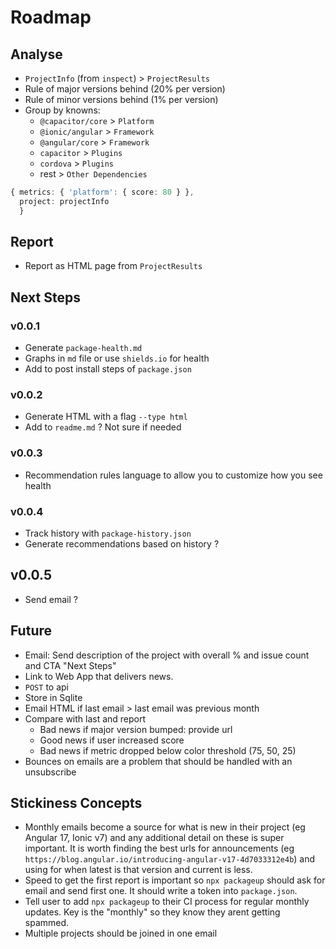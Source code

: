 # Roadmap

## Analyse
- `ProjectInfo` (from `inspect`) > `ProjectResults`
- Rule of major versions behind (20% per version)
- Rule of minor versions behind (1% per version)
- Group by knowns: 
   - `@capacitor/core` > `Platform`
   - `@ionic/angular` > `Framework`
   - `@angular/core` > `Framework`
   - `capacitor` > `Plugins`
   - `cordova` > `Plugins`
   - rest > `Other Dependencies`

```typescript
{ metrics: { 'platform': { score: 80 } },
  project: projectInfo
  }
```

## Report
- Report as HTML page from `ProjectResults`

## Next Steps

### v0.0.1
- Generate `package-health.md`
- Graphs in `md` file or use `shields.io` for health
- Add to post install steps of `package.json`

### v0.0.2
- Generate HTML with a flag `--type html`
- Add to `readme.md` ? Not sure if needed

### v0.0.3
- Recommendation rules language to allow you to customize how you see health

### v0.0.4
- Track history with `package-history.json`
- Generate recommendations based on history ?

## v0.0.5
- Send email ?

## Future
- Email: Send description of the project with overall % and issue count and CTA "Next Steps"
- Link to Web App that delivers news.
- `POST` to api
- Store in Sqlite
- Email HTML if last email > last email was previous month
- Compare with last and report
  - Bad news if major version bumped: provide url
  - Good news if user increased score
  - Bad news if metric dropped below color threshold (75, 50, 25)
- Bounces on emails are a problem that should be handled with an unsubscribe

## Stickiness Concepts
- Monthly emails become a source for what is new in their project (eg Angular 17, Ionic v7) and any additional detail on these is super important. It is worth finding the best urls for announcements (eg `https://blog.angular.io/introducing-angular-v17-4d7033312e4b`) and using for when latest is that version and current is less.
- Speed to get the first report is important so `npx packageup` should ask for email and send first one. It should write a token into `package.json`.
- Tell user to add `npx packageup` to their CI process for regular monthly updates. Key is the "monthly" so they know they arent getting spammed.
- Multiple projects should be joined in one email